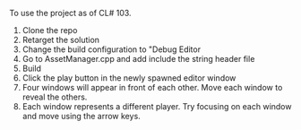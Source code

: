 To use the project as of CL# 103.

1. Clone the repo
2. Retarget the solution
3. Change the build configuration to "Debug Editor
4. Go to AssetManager.cpp and add include the string header file
5. Build
6. Click the play button in the newly spawned editor window
7. Four windows will appear in front of each other. Move each window to reveal the others.
8. Each window represents a different player. Try focusing on each window and move using the arrow keys.
